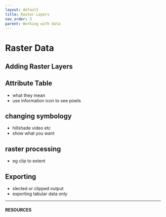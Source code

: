 ```yaml
---
layout: default
title: Raster Layers
nav_order: 3
parent: Working with data
---
```

# Raster Data

## Adding Raster Layers


## Attribute Table
- what they mean
- use information icon to see pixels


## changing symbology 
- hillshade video etc
- show what you want


## raster processing
- eg clip to extent

## Exporting
- slected or clipped output
- exporting tabular data only 

---
#### RESOURCES